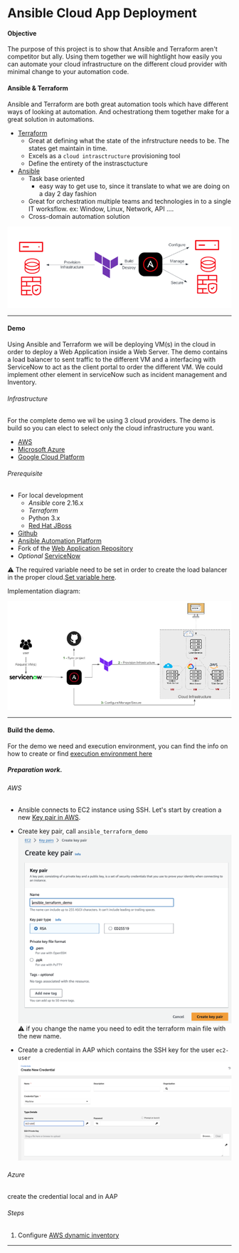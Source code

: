 # Ansible Cloud App Deployment

#### Objective

The purpose of this project is to show that Ansible and Terraform aren't competitor but ally. Using them together we will hightlight how easily you can automate your cloud infrastructure on the different cloud provider with minimal change to your automation code.

#### Ansible & Terraform 

Ansible and Terraform are both great automation tools which have different ways of looking at automation. And ochestrationg them together make for a great solution in automations.

* [Terraform](https://www.terraform.io/)
  * Great at defining what the state of the infrstructure needs to be. The states get maintain in time.
  * Excels as a `cloud intrasctructure` provisioning tool
  * Define the entirety of the instrasctucture
* [Ansible](https://www.ansible.com/)
  * Task base oriented
    * easy way to get use to, since it translate to what we are doing on a day 2 day fashion
  * Great for orchestration multiple teams and technologies in to a single IT worksflow. ex: Window, Linux, Network, API ....
  * Cross-domain automation solution

![architecture](docs/images/ansible-terraform.png)

---
#### Demo

Using Ansible and Terraform we will be deploying VM(s) in the cloud in order to deploy a Web Application inside a Web Server. The demo contains a load balancer to sent traffic to the different VM and a interfacing with ServiceNow to act as the client portal to order the different VM. We could implement other element in serviceNow such as incident management and Inventory.


###### Infrastructure
For the complete demo we wil be using 3 cloud providers. The demo is build so you can elect to select only the cloud infrastructure you want.

* [AWS](https://aws.amazon.com/)
* [Microsoft Azure](https://azure.microsoft.com/en-ca)
* [Google Cloud Platform](https://cloud.google.com/)

###### Prerequisite
* For local development
  * _Ansible_ core 2.16.x
  * _Terraform_
  * Python 3.x
  * [Red Hat JBoss]()
* [Github](https://github.com/) 
* [Ansible Automation Platform](https://www.redhat.com/en/technologies/management/ansible)
* Fork of the [Web Application Repository]()
* _Optional_ [ServiceNow](https://www.servicenow.com/)


:warning: The required variable need to be set in order to create the load balancer in the proper cloud.[Set variable here]().

Implementation diagram:

![architecture diagram](docs/images/infra.png)

---

#### Build the demo.

For the demo we need and execution environment, you can find the info on how to create or find  [execution environment here](ansible/execution-env/README.md)

##### Preparation work.

###### AWS
* Ansible connects to EC2 instance using SSH. Let's start by creation a new [Key pair in AWS](https://docs.aws.amazon.com/servicecatalog/latest/adminguide/getstarted-keypair.html). 

* Create key pair, call `ansible_terraform_demo`
![create-key-pair](docs/images/create-key-pair.png)
:warning: if you change the name you need to edit the terraform main  file with the new name.

* Create a credential in AAP which contains the SSH key for the user `ec2-user`
![create_credential_ssh_aws](docs/images/create-credential-ssh-aws.png)


###### Azure

create the credential local and in AAP

###### Steps


1. Configure [AWS dynamic inventory](https://www.redhat.com/en/blog/configuring-an-aws-dynamic-inventory-with-automation-controller)


---
